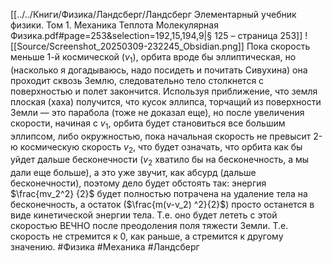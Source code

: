 [[../../Книги/Физика/Ландсберг/Ландсберг Элементарный учебник физики. Том 1. Механика Теплота Молекулярная Физика.pdf#page=253&selection=192,15,194,9|§ 125 – страница 253]]
![[Source/Screenshot_20250309-232245_Obsidian.png]]
Пока скорость меньше 1-й космической ($v_1$), орбита вроде бы эллиптическая, но (насколько я догадываюсь, надо посидеть и почитать Сивухина) она проходит сквозь Землю, следовательно тело столкнется с поверхностью и полет закончится. Используя приближение, что земля плоская (хаха) получится, что кусок эллипса, торчащий из поверхности Земли — это парабола (тоже не доказал еще), но после увеличения скорости, начиная с $v_1$, орбита будет становиться все большим эллипсом, либо окружностью, пока начальная скорость не превысит 2-ю космическую скорость $v_2$, что будет означать, что орбита как бы уйдет дальше бесконечности ($v_2$ хватило бы на бесконечность, а мы дали еще больше), а это уже звучит, как абсурд (дальше бесконечности), поэтому дело будет обстоять так: энергия $\frac{mv_2^2} {2}$ будет полностью потрачена на удаление тела на бесконечность, а остаток ($\frac{m(v-v_2) ^2}{2}$) просто останется в виде кинетической энергии тела. Т.е. оно будет лететь с этой скоростью ВЕЧНО после преодоления поля тяжести Земли. Т.е. скорость не стремится к 0, как раньше, а стремится к другому значению.
#Физика #Механика #Ландсберг 